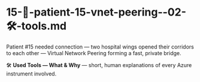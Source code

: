 # 15-🌉-patient-15-vnet-peering--02-🛠️-tools.md

Patient #15 needed connection — two hospital wings opened their corridors to each other — Virtual Network Peering forming a fast, private bridge.

🛠️ **Used Tools — What & Why** — short, human explanations of every Azure instrument involved.
